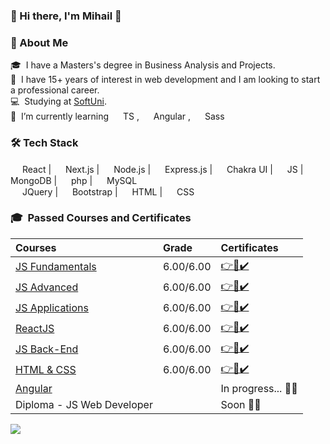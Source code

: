 ### 👋 Hi there, I'm Mihail 🤖

### 🙋 About Me
🎓 &nbsp;I have a Masters's degree in Business Analysis and Projects.\
🔭 &nbsp;I have 15+ years of interest in web development and I am looking to start a professional career.\
💻 &nbsp;Studying at <a href="https://softuni.bg/">SoftUni</a>.\
🌱 &nbsp;I’m currently learning 
<span>
<img src="https://cdn.jsdelivr.net/npm/simple-icons@6.7.0/icons/typescript.svg" width="15">
TS
</span>,
<span>
<img src="https://cdn.jsdelivr.net/npm/simple-icons@6.7.0/icons/angular.svg" width="15">
Angular
</span>,
<span>
<img src="https://cdn.jsdelivr.net/npm/simple-icons@6.7.0/icons/sass.svg" width="15">
Sass
</span>

### 🛠️ Tech Stack
<span>
<img src="https://cdn.jsdelivr.net/npm/simple-icons@6.7.0/icons/react.svg" width="15">
React
</span> |
<span>
<img src="https://cdn.jsdelivr.net/npm/simple-icons@6.7.0/icons/nextdotjs.svg" width="15">
Next.js
</span> |
<span>
<img src="https://cdn.jsdelivr.net/npm/simple-icons@6.7.0/icons/nodedotjs.svg" width="15">
Node.js
</span> |
<span>
<img src="https://cdn.jsdelivr.net/npm/simple-icons@6.7.0/icons/express.svg" width="15">
Express.js
</span> |
<span>
<img src="https://cdn.jsdelivr.net/npm/simple-icons@6.7.0/icons/chakraui.svg" width="15">
Chakra UI
</span> |
<span>
<img src="https://cdn.jsdelivr.net/npm/simple-icons@6.7.0/icons/javascript.svg" width="15">
JS
</span> |
<span>
<img src="https://cdn.jsdelivr.net/npm/simple-icons@6.7.0/icons/mongodb.svg" width="15">
MongoDB
</span> |
<span>
<img src="https://cdn.jsdelivr.net/npm/simple-icons@6.7.0/icons/php.svg" width="15">
php
</span> |
<span>
<img src="https://cdn.jsdelivr.net/npm/simple-icons@6.7.0/icons/mysql.svg" width="15">
MySQL
</span><br />
<span>
<img src="https://cdn.jsdelivr.net/npm/simple-icons@6.7.0/icons/jquery.svg" width="15">
JQuery
</span> |
<span>
<img src="https://cdn.jsdelivr.net/npm/simple-icons@6.7.0/icons/bootstrap.svg" width="15">
Bootstrap
</span> |
<span>
<img src="https://cdn.jsdelivr.net/npm/simple-icons@6.7.0/icons/html5.svg" width="15">
HTML
</span> |
<span>
<img src="https://cdn.jsdelivr.net/npm/simple-icons@6.7.0/icons/css3.svg" width="15">
CSS
</span>

### 🎓 &nbsp;Passed Courses and Certificates

|**Courses**|**Grade**|**Certificates**|
|:---|:---|:---|
|<a href="https://softuni.bg/trainings/3367/js-fundamentals-may-2021">JS Fundamentals</a> | 6.00/6.00 | <a href="https://softuni.bg/certificates/details/111208/bc05ea7c">👉📜✔️</a> |
|<a href="https://softuni.bg/trainings/3487/js-advanced-september-2021">JS Advanced</a> | 6.00/6.00 | <a href="https://softuni.bg/certificates/details/114789/95eab58d">👉📜✔️</a> |
|<a href="https://softuni.bg/trainings/3488/js-applications-october-2021">JS Applications</a> | 6.00/6.00 | <a href="https://softuni.bg/certificates/details/120892/f07a7599">👉📜✔️</a> |
|<a href="https://softuni.bg/trainings/3575/reactjs-november-2021">ReactJS</a> | 6.00/6.00 | <a href="https://softuni.bg/certificates/details/122155/1d4f6e63">👉📜✔️</a> |
|<a href="https://softuni.bg/trainings/3594/js-back-end-january-2022">JS Back-End</a> | 6.00/6.00 | <a href="https://softuni.bg/certificates/details/127458/c10aa56e">👉📜✔️</a> |
|<a href="https://softuni.bg/trainings/3604/html-and-css-january-2022">HTML & CSS</a> | 6.00/6.00 | <a href="https://softuni.bg/certificates/details/127531/0481b784">👉📜✔️</a> |
| <a href="https://softuni.bg/trainings/3603/angular-march-2022">Angular</a> | | In progress... 👨‍💻 |
| Diploma - JS Web Developer | | Soon 👨‍💻 |
  
 
<a href="https://github.com/simeon-petrov-5">
  <img align="center" src="https://github-readme-stats.vercel.app/api/top-langs/?username=simeon-petrov-5&layout=compact&theme=vue" />
</a>
